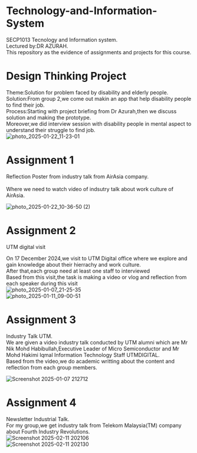 # Technology-and-Information-System
SECP1013 Tecnology and Information system.<br/> 
Lectured by:DR AZURAH.<br/> 
This repository as the evidence of assignments and projects for this course.<br/> 
# Design Thinking Project 
Theme:Solution for problem faced by disability and elderly people.<br/>
Solution:From group 2,we come out makin an app that help disability people to find their job.<br/>
Process:Starting with project briefing from Dr Azurah,then we discuss solution and making the prototype.<br/>
Moreover,we did interview session with disability people in mental aspect to understand their struggle to find job.<br/>
![photo_2025-01-22_11-23-01](https://github.com/user-attachments/assets/2d43bdee-efed-425d-a6be-f8262c6dc2c9)

# Assignment 1
Reflection Poster from industry talk from AirAsia company.<br/>  
Where we need to watch video of indsutry talk about work culture of AirAsia.

![photo_2025-01-22_10-36-50 (2)](https://github.com/user-attachments/assets/daa860ed-d72c-46c4-af6b-3dc5a28dbe88)


# Assignment 2
UTM digital visit<br/> 

On 17 December 2024,we visit to UTM Digital office where we explore and gain knowledge about their hierrachy and work culture.<br/>
After that,each group need at least one staff to interviewed<br/> 
Based from this visit,the task is making a video or vlog and reflection from each speaker during this visit<br/>
![photo_2025-01-07_21-25-35](https://github.com/user-attachments/assets/a9dec067-4212-416d-89d5-824445d726c7)
<br/>
![photo_2025-01-11_09-00-51](https://github.com/user-attachments/assets/c7ed2fbe-1eb0-43b6-990b-27990d4afd68)


# Assignment 3
Industry Talk UTM. <br/>
We are given a video industry talk conducted by UTM alumni which are Mr Nik Mohd Habibullah,Executive Leader of Micro Semiconductor and Mr Mohd Hakimi Iqmal Information Technology Staff UTMDIGITAL. <br/>
Based from the video,we do academic writting about the content and reflection from each group members.<br/>

![Screenshot 2025-01-07 212712](https://github.com/user-attachments/assets/aacce279-cf2b-4c66-89e4-ee3c240a4f3d)

# Assignment 4
Newsletter Industrial Talk.<br/>
For my group,we get industry talk from Telekom Malaysia(TM) company about Fourth Industry Revolutions.<br/>
![Screenshot 2025-02-11 202106](https://github.com/user-attachments/assets/d93c6c8b-9245-4cb2-8b3d-2c01a9495dc5)
<br/>
![Screenshot 2025-02-11 202130](https://github.com/user-attachments/assets/10f4c2e7-ce73-4fe0-965d-fc919c7c038c)



